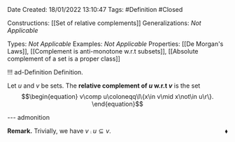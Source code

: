 <br />
<br />

Date Created: 18/01/2022 13:10:47
Tags: #Definition #Closed 

Constructions: [[Set of relative complements]]
Generalizations: _Not Applicable_

Types: _Not Applicable_
Examples: _Not Applicable_ 
Properties: [[De Morgan's Laws]], [[Complement is anti-monotone w.r.t subsets]], [[Absolute complement of a set is a proper class]]

!!! ad-Definition Definition.

Let $u$ and $v$ be sets. The **relative complement of $u$ w.r.t $v$** is the set
$$\begin{equation}
    v\comp u\coloneqq\l\{x\in v\mid x\not\in u\r\}.
\end{equation}$$

--- admonition

**Remark.** Trivially, we have $v\comp u\subseteq v$.<span style="float:right;">$\blacklozenge$</span>
